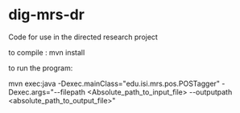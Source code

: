 # dig-mrs-dr
Code for use in the directed research project

to compile : mvn install

to run the program:

mvn exec:java -Dexec.mainClass="edu.isi.mrs.pos.POSTagger" -Dexec.args="--filepath <Absolute_path_to_input_file> --outputpath <absolute_path_to_output_file>"
